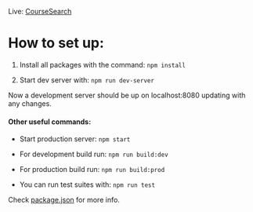 Live: [CourseSearch](http://www.coursesearch.net/)

# How to set up:

1. Install all packages with the command:
```npm install```

2. Start dev server with:
```npm run dev-server```

Now a development server should be up on localhost:8080 updating with any changes.

#### Other useful commands:

* Start production server:
```npm start```

* For development build run:
```npm run build:dev```

* For production build run:
```npm run build:prod```

* You can run test suites with:
```npm run test```

Check [package.json](./package.json) for more info.
